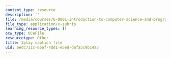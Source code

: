 ```yaml
---
content_type: resource
description: ''
file: /media/courses/6-0001-introduction-to-computer-science-and-programming-in-python-fall-2016/6edc711c65af4dd1e5eddafa5c9b14a3_P-0w8xWcnDQ.srt
file_type: application/x-subrip
learning_resource_types: []
ocw_type: OCWFile
resourcetype: Other
title: 3play caption file
uid: 6edc711c-65af-4dd1-e5ed-dafa5c9b14a3
---
```

